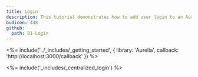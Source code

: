 ```yaml
---
title: Login
description: This tutorial demonstrates how to add user login to an Aurelia application using Auth0.
budicon: 448
github:
  path: 01-Login
---
```

<%= include('../_includes/_getting_started', { library: 'Aurelia', callback: 'http://localhost:3000/callback' }) %>

<%= include('_includes/_centralized_login') %>
